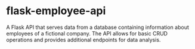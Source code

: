 # flask-employee-api
A Flask API that serves data from a database containing information about employees of a fictional company. The API allows for basic CRUD operations and provides additional endpoints for data analysis.
